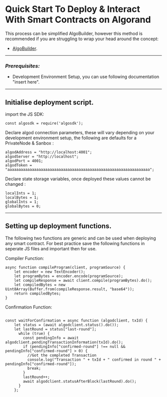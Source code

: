 # Quick Start To Deploy & Interact With Smart Contracts on Algorand

This process can be simplified AlgoBuilder, however this method is recommended if you are struggling to wrap your head around the concept:

- [AlgoBuilder](https://github.com/scale-it/algo-builder).


---

### _Prerequisites:_

- Development Environment Setup, you can use following documentation "insert here".

---

## Initialise deployment script.

import the JS SDK:

```
const algosdk = require('algosdk');
```

Declare algod connection parameters, these will vary depending on your development environment setup, the following are defaults for a PrivateNode & Sanbox :

```
algodAddress = "http://localhost:4001";
algodServer = "http://localhost";
algodPort = 4001;
algodToken = "aaaaaaaaaaaaaaaaaaaaaaaaaaaaaaaaaaaaaaaaaaaaaaaaaaaaaaaaaaaaaaaa";

```
Declare state storage variables, once deployed these values cannot be changed :

```
localInts = 1;
localBytes = 1;
globalInts = 1;
globalBytes = 0;

```

---

## Setting up deployment functions.

The following two functions are generic and can be used when deploying any smart contract.
For best practice save the following functions in seperate JS files and important then for use.

Compiler Function:
```
async function compileProgram(client, programSource) {
    let encoder = new TextEncoder();
    let programBytes = encoder.encode(programSource);
    let compileResponse = await client.compile(programBytes).do();
    let compiledBytes = new Uint8Array(Buffer.from(compileResponse.result, "base64"));
    return compiledBytes;
}

```
Confirmation Function:

```

const waitForConfirmation = async function (algodclient, txId) {
    let status = (await algodclient.status().do());
    let lastRound = status["last-round"];
      while (true) {
        const pendingInfo = await algodclient.pendingTransactionInformation(txId).do();
        if (pendingInfo["confirmed-round"] !== null && pendingInfo["confirmed-round"] > 0) {
          //Got the completed Transaction
          console.log("Transaction " + txId + " confirmed in round " + pendingInfo["confirmed-round"]);
          break;
        }
        lastRound++;
        await algodclient.statusAfterBlock(lastRound).do();
      }
    };

```